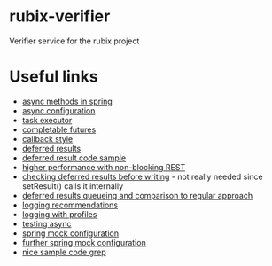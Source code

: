 # rubix-verifier
Verifier service for the rubix project

# Useful links
* [async methods in spring](http://www.leveluplunch.com/java/tutorials/026-asynchronous-native-java-method-calls-spring/)
* [async configuration](http://www.baeldung.com/spring-async)
* [task executor](http://stackoverflow.com/questions/2269126/using-spring-threading-and-taskexecutor-how-do-i-know-when-a-thread-is-finished?rq=1) 
* [completable futures](http://www.infoq.com/articles/Functional-Style-Callbacks-Using-CompletableFuture)
* [callback style](http://stackoverflow.com/questions/826212/java-executors-how-to-be-notified-without-blocking-when-a-task-completes#answer-22363245)
* [deferred results](http://xpadro.blogspot.de/2015/07/understanding-callable-and-spring.html)
* [deferred result code sample](https://github.com/spring-projects/spring-mvc-showcase/blob/master/src/main/java/org/springframework/samples/mvc/async/DeferredResultController.java)
* [higher performance with non-blocking REST](http://callistaenterprise.se/blogg/teknik/2014/04/22/c10k-developing-non-blocking-rest-services-with-spring-mvc/)
* [checking deferred results before writing](http://stackoverflow.com/questions/32130249/spring-deferredresult-causes-ioexception-an-established-connection-was-aborted/32231627#32231627) - not really needed since setResult() calls it internally
* [deferred results queueing and comparison to regular approach](http://notpurelytechnical.com/spring-3-2-rundown-async-support/)
* [logging recommendations](http://kielczewski.eu/2014/12/few-recommendations-on-logging/)
* [logging with profiles](http://stackoverflow.com/a/25093568/5173530)
* [testing async](http://callistaenterprise.se/blogg/teknik/2014/06/23/testing-non-blocking-rest-services-with-spring-mvc-and-spring-boot/)
* [spring mock configuration](https://lkrnac.net/blog/2014/12/mock-spring-bean/)
* [further spring mock configuration](http://stackoverflow.com/questions/2457239/injecting-mockito-mocks-into-a-spring-bean#answer-33017609)
* [nice sample code grep](http://www.programcreek.com/java-api-examples/index.php?api=java.util.concurrent.CompletableFuture)